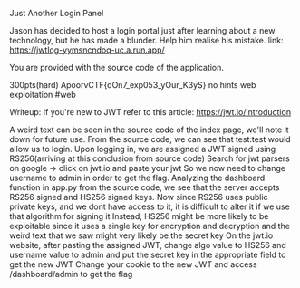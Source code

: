 Just Another Login Panel

Jason has decided to host a login portal just after learning about a new technology, but he has made a blunder. Help him realise his mistake.
link: https://jwtlog-yymsncndoq-uc.a.run.app/

You are provided with the source code of the application.

300pts(hard)
ApoorvCTF{dOn7_exp053_yOur_K3yS}
no hints
web exploitation
#web

Writeup:
If you're new to JWT refer to this article: https://jwt.io/introduction

A weird text can be seen in the source code of the index page, we'll note it down for future use.
From the source code, we can see that test:test would allow us to login.
Upon logging in, we are assigned a JWT signed using RS256(arriving at this conclusion from source code)
Search for jwt parsers on google -> click on jwt.io and paste your jwt
So we now need to change username to admin in order to get the flag.
Analyzing the dashboard function in app.py from the source code, we see that the server accepts RS256 signed and HS256 signed keys.
Now since RS256 uses public private keys, and we dont have access to it, it is difficult to alter it if we use that algorithm for signing it
Instead, HS256 might be more likely to be exploitable since it uses a single key for encryption and decryption and the weird text that we saw might very likely be the secret key
On the jwt.io website, after pasting the assigned JWT, change algo value to HS256 and username value to admin and put the secret key in the appropriate field to get the new JWT
Change your cookie to the new JWT and access /dashboard/admin to get the flag